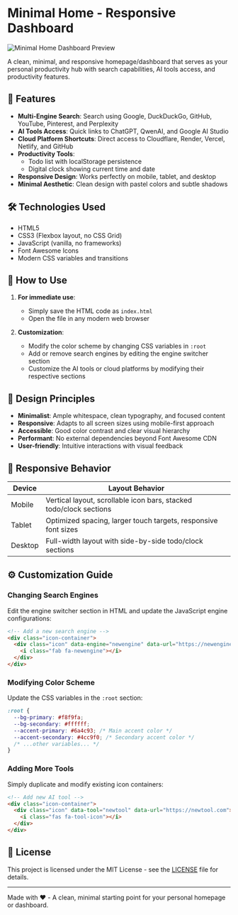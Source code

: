 # Minimal Home - Responsive Dashboard

![Minimal Home Dashboard Preview](https://i.ibb.co/RGRGkDpw/arsynox.jpg)

A clean, minimal, and responsive homepage/dashboard that serves as your personal productivity hub with search capabilities, AI tools access, and productivity features.

## 🌟 Features

- **Multi-Engine Search**: Search using Google, DuckDuckGo, GitHub, YouTube, Pinterest, and Perplexity
- **AI Tools Access**: Quick links to ChatGPT, QwenAI, and Google AI Studio
- **Cloud Platform Shortcuts**: Direct access to Cloudflare, Render, Vercel, Netlify, and GitHub
- **Productivity Tools**:
  - Todo list with localStorage persistence
  - Digital clock showing current time and date
- **Responsive Design**: Works perfectly on mobile, tablet, and desktop
- **Minimal Aesthetic**: Clean design with pastel colors and subtle shadows

## 🛠 Technologies Used

- HTML5
- CSS3 (Flexbox layout, no CSS Grid)
- JavaScript (vanilla, no frameworks)
- Font Awesome Icons
- Modern CSS variables and transitions

## 🚀 How to Use

1. **For immediate use**:
   - Simply save the HTML code as `index.html`
   - Open the file in any modern web browser

2. **Customization**:
   - Modify the color scheme by changing CSS variables in `:root`
   - Add or remove search engines by editing the engine switcher section
   - Customize the AI tools or cloud platforms by modifying their respective sections

## 🎨 Design Principles

- **Minimalist**: Ample whitespace, clean typography, and focused content
- **Responsive**: Adapts to all screen sizes using mobile-first approach
- **Accessible**: Good color contrast and clear visual hierarchy
- **Performant**: No external dependencies beyond Font Awesome CDN
- **User-friendly**: Intuitive interactions with visual feedback

## 📱 Responsive Behavior

| Device       | Layout Behavior                                                                 |
|--------------|-------------------------------------------------------------------------------|
| Mobile       | Vertical layout, scrollable icon bars, stacked todo/clock sections            |
| Tablet       | Optimized spacing, larger touch targets, responsive font sizes                |
| Desktop      | Full-width layout with side-by-side todo/clock sections                       |

## ⚙️ Customization Guide

### Changing Search Engines
Edit the engine switcher section in HTML and update the JavaScript engine configurations:

```html
<!-- Add a new search engine -->
<div class="icon-container">
  <div class="icon" data-engine="newengine" data-url="https://newengine.com/search?q=">
    <i class="fab fa-newengine"></i>
  </div>
</div>
```

### Modifying Color Scheme
Update the CSS variables in the `:root` section:

```css
:root {
  --bg-primary: #f8f9fa;
  --bg-secondary: #ffffff;
  --accent-primary: #6a4c93; /* Main accent color */
  --accent-secondary: #4cc9f0; /* Secondary accent color */
  /* ...other variables... */
}
```

### Adding More Tools
Simply duplicate and modify existing icon containers:

```html
<!-- Add new AI tool -->
<div class="icon-container">
  <div class="icon" data-tool="newtool" data-url="https://newtool.com">
    <i class="fas fa-tool-icon"></i>
  </div>
</div>
```

## 📜 License

This project is licensed under the MIT License - see the [LICENSE](LICENSE) file for details.

---

Made with ❤️ - A clean, minimal starting point for your personal homepage or dashboard.
